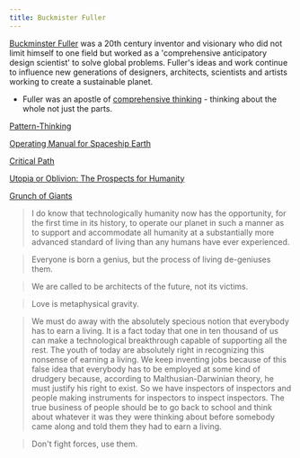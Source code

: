 ```yaml
---
title: Buckmister Fuller
---
```


[Buckminster Fuller](https://www.bfi.org/) was a 20th century inventor and visionary who did not limit himself to one field but worked as a 'comprehensive anticipatory design scientist' to solve global problems. Fuller's ideas and work continue to influence new generations of designers, architects, scientists and artists working to create a sustainable planet.

- Fuller was an apostle of [comprehensive thinking](http://encyclopedia.uia.org/en/strategy/208262) - thinking about the whole not just the parts. 

[Pattern-Thinking](https://www.amazon.com/R-Buckminster-Fuller-Pattern-Thinking/dp/3037786094/ref=sr_1_2?crid=2IV7M8VML0IKO&dchild=1&keywords=buckminster+fuller&qid=1627244574&sprefix=buckmi%2Caps%2C231&sr=8-2)

[Operating Manual for Spaceship Earth](https://www.amazon.com/Operating-Manual-Spaceship-Buckminster-Fuller/dp/3037781262/ref=sr_1_1?crid=3OYDWQIB5ZWQS&dchild=1&keywords=operating+manual+for+spaceship+earth+by+r.+buckminster+fuller&qid=1627244794&sprefix=operating+manual%2Caudible%2C214&sr=8-1)

[Critical Path](https://www.amazon.com/Critical-Path-Kiyoshi-Kuromiya/dp/0312174918/ref=sr_1_4?crid=2IV7M8VML0IKO&dchild=1&keywords=buckminster+fuller&qid=1627244574&sprefix=buckmi%2Caps%2C231&sr=8-4)

[Utopia or Oblivion: The Prospects for Humanity](https://www.amazon.com/Utopia-Oblivion-Prospects-Buckminster-Fuller/dp/3037786221/ref=sr_1_6?crid=2IV7M8VML0IKO&dchild=1&keywords=buckminster+fuller&qid=1627244574&sprefix=buckmi%2Caps%2C231&sr=8-6)

[Grunch of Giants](https://www.amazon.com/Grunch-of-Giants-audiobook/dp/B0743KZ1PM/ref=sr_1_7?crid=2IV7M8VML0IKO&dchild=1&keywords=buckminster+fuller&qid=1627244574&sprefix=buckmi%2Caps%2C231&sr=8-7)


> I do know that technologically humanity now has the opportunity, for the first time in its history, to operate our planet in such a manner as to support and accommodate all humanity at a substantially more advanced standard of living than any humans have ever experienced.

> Everyone is born a genius, but the process of living de-geniuses them.

> We are called to be architects of the future, not its victims.

> Love is metaphysical gravity.

> We must do away with the absolutely specious notion that everybody has to earn a living. It is a fact today that one in ten thousand of us can make a technological breakthrough capable of supporting all the rest. The youth of today are absolutely right in recognizing this nonsense of earning a living. We keep inventing jobs because of this false idea that everybody has to be employed at some kind of drudgery because, according to Malthusian-Darwinian theory, he must justify his right to exist. So we have inspectors of inspectors and people making instruments for inspectors to inspect inspectors. The true business of people should be to go back to school and think about whatever it was they were thinking about before somebody came along and told them they had to earn a living.

> Don't fight forces, use them.
